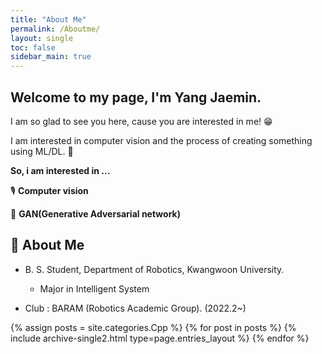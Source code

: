 ```yaml
---
title: "About Me"
permalink: /Aboutme/
layout: single
toc: false
sidebar_main: true
---
```


## Welcome to my page, I'm Yang Jaemin. 

I am so glad to see you here, cause you are interested in me! 😁

I am interested in computer vision and the process of creating something using ML/DL. 🤖

**So, i am interested in ...**

🎙 **Computer vision**

💭 **GAN(Generative Adversarial network)**


## 🐯 About Me

* B. S. Student, Department of Robotics, Kwangwoon University. 
    * Major in Intelligent System

* Club : BARAM (Robotics Academic Group). (2022.2~)


{% assign posts = site.categories.Cpp %}
{% for post in posts %} {% include archive-single2.html type=page.entries_layout %} {% endfor %}